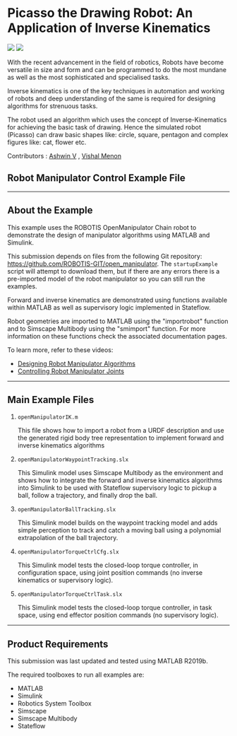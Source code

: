 # Picasso the Drawing Robot: An Application of Inverse Kinematics 
[![](https://img.shields.io/badge/MATLAB-Ver.2019-red)](https://www.mathworks.com/products/matlab.html) [![](https://img.shields.io/badge/C%2B%2B-Cpp-blue)](https://isocpp.org/)

With the recent advancement in the field of robotics, Robots have become versatile in size and form and can be programmed to do the most mundane as well as the most sophisticated and specialised tasks. 

Inverse kinematics is one of the key techniques in automation and working of robots and deep understanding of the same is required for designing algorithms for strenuous tasks.

The robot used an algorithm which uses the concept of Inverse-Kinematics for achieving the basic task of drawing. Hence the simulated robot (Picasso) can draw basic shapes like: circle, square, pentagon and complex figures like: cat, flower etc.

Contributors  : [Ashwin V](https://github.com/ashwinn-v) , [Vishal Menon](https://github.com/Caster12) 





## Robot Manipulator Control Example File

------------------------------------------------------------------------------------------

## About the Example

This example uses the ROBOTIS OpenManipulator Chain robot to demonstrate the 
design of manipulator algorithms using MATLAB and Simulink.

This submission depends on files from the following Git repository: https://github.com/ROBOTIS-GIT/open_manipulator. 
The `startupExample` script will attempt to download them, but if there are 
any errors there is a pre-imported model of the robot manipulator so you can 
still run the examples.

Forward and inverse kinematics are demonstrated using functions available 
within MATLAB as well as supervisory logic implemented in Stateflow.

Robot geometries are imported to MATLAB using the "importrobot" function
and to Simscape Multibody using the "smimport" function. For more information
on these functions check the associated documentation pages.

To learn more, refer to these videos:

* [Designing Robot Manipulator Algorithms](https://www.mathworks.com/videos/matlab-and-simulink-robotics-arena-designing-robot-manipulator-algorithms-1515776491590.html)
* [Controlling Robot Manipulator Joints](https://www.mathworks.com/videos/matlab-and-simulink-robotics-arena-controlling-robot-manipulator-joints-1521714030608.html)

------------------------------------------------------------------------------------------

## Main Example Files

1. `openManipulatorIK.m`
    
    This file shows how to import a robot from a URDF description and use
    the generated rigid body tree representation to implement forward and
    inverse kinematics algorithms

2. `openManipulatorWaypointTracking.slx`
    
    This Simulink model uses Simscape Multibody as the environment and shows
    how to integrate the forward and inverse kinematics algorithms into Simulink
    to be used with Stateflow supervisory logic to pickup a ball, follow a
    trajectory, and finally drop the ball.

3. `openManipulatorBallTracking.slx`

    This Simulink model builds on the waypoint tracking model and adds simple
    perception to track and catch a moving ball using a polynomial 
    extrapolation of the ball trajectory.

4. `openManipulatorTorqueCtrlCfg.slx`

    This Simulink model tests the closed-loop torque controller, in configuration 
    space, using joint position commands (no inverse kinematics or supervisory logic).

5. `openManipulatorTorqueCtrlTask.slx`

    This Simulink model tests the closed-loop torque controller, in task 
    space, using end effector position commands (no supervisory logic).

------------------------------------------------------------------------------------------

## Product Requirements

This submission was last updated and tested using MATLAB R2019b. 

The required toolboxes to run all examples are:

* MATLAB
* Simulink
* Robotics System Toolbox
* Simscape
* Simscape Multibody
* Stateflow
